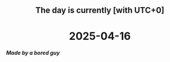 <h2 align=center>The day is currently [with UTC+0]</h2>
<h1 align=center><!--TIME BEGIN-->2025-04-16<!--TIME END--></h1>
<h5>Made by a bored guy</h5>
